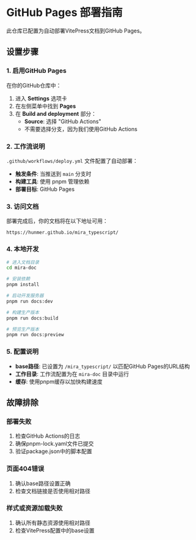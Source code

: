 # GitHub Pages 部署指南

此仓库已配置为自动部署VitePress文档到GitHub Pages。

## 设置步骤

### 1. 启用GitHub Pages

在你的GitHub仓库中：

1. 进入 **Settings** 选项卡
2. 在左侧菜单中找到 **Pages**
3. 在 **Build and deployment** 部分：
   - **Source**: 选择 "GitHub Actions"
   - 不需要选择分支，因为我们使用GitHub Actions

### 2. 工作流说明

`.github/workflows/deploy.yml` 文件配置了自动部署：

- **触发条件**: 当推送到 `main` 分支时
- **构建工具**: 使用 pnpm 管理依赖
- **部署目标**: GitHub Pages

### 3. 访问文档

部署完成后，你的文档将在以下地址可用：
```
https://hunmer.github.io/mira_typescript/
```

### 4. 本地开发

```bash
# 进入文档目录
cd mira-doc

# 安装依赖
pnpm install

# 启动开发服务器
pnpm run docs:dev

# 构建生产版本
pnpm run docs:build

# 预览生产版本
pnpm run docs:preview
```

### 5. 配置说明

- **base路径**: 已设置为 `/mira_typescript/` 以匹配GitHub Pages的URL结构
- **工作目录**: 工作流配置为在 `mira-doc` 目录中运行
- **缓存**: 使用pnpm缓存以加快构建速度

## 故障排除

### 部署失败
1. 检查GitHub Actions的日志
2. 确保pnpm-lock.yaml文件已提交
3. 验证package.json中的脚本配置

### 页面404错误
1. 确认base路径设置正确
2. 检查文档链接是否使用相对路径

### 样式或资源加载失败
1. 确认所有静态资源使用相对路径
2. 检查VitePress配置中的base设置
